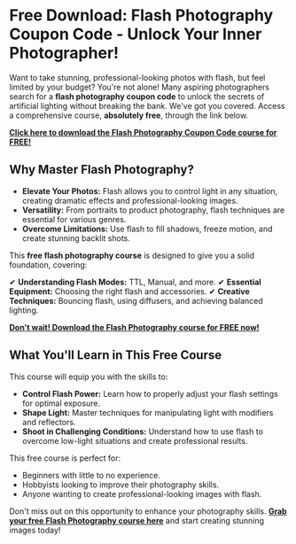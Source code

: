 # Free Download: Flash Photography Coupon Code - Unlock Your Inner Photographer!

Want to take stunning, professional-looking photos with flash, but feel limited by your budget? You're not alone! Many aspiring photographers search for a **flash photography coupon code** to unlock the secrets of artificial lighting without breaking the bank. We've got you covered. Access a comprehensive course, **absolutely free**, through the link below.

[**Click here to download the Flash Photography Coupon Code course for FREE!**](https://udemywork.com/flash-photography-coupon-code)

## Why Master Flash Photography?

*   **Elevate Your Photos:** Flash allows you to control light in any situation, creating dramatic effects and professional-looking images.
*   **Versatility:** From portraits to product photography, flash techniques are essential for various genres.
*   **Overcome Limitations:** Use flash to fill shadows, freeze motion, and create stunning backlit shots.

This **free flash photography course** is designed to give you a solid foundation, covering:

✔ **Understanding Flash Modes:** TTL, Manual, and more.
✔ **Essential Equipment:** Choosing the right flash and accessories.
✔ **Creative Techniques:** Bouncing flash, using diffusers, and achieving balanced lighting.

[**Don't wait! Download the Flash Photography course for FREE now!**](https://udemywork.com/flash-photography-coupon-code)

## What You'll Learn in This Free Course

This course will equip you with the skills to:

*   **Control Flash Power:** Learn how to properly adjust your flash settings for optimal exposure.
*   **Shape Light:** Master techniques for manipulating light with modifiers and reflectors.
*   **Shoot in Challenging Conditions:** Understand how to use flash to overcome low-light situations and create professional results.

This free course is perfect for:

*   Beginners with little to no experience.
*   Hobbyists looking to improve their photography skills.
*   Anyone wanting to create professional-looking images with flash.

Don't miss out on this opportunity to enhance your photography skills. **[Grab your free Flash Photography course here](https://udemywork.com/flash-photography-coupon-code)** and start creating stunning images today!
